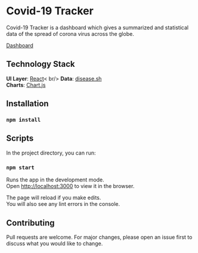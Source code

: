 # Covid-19 Tracker

Covid-19 Tracker is a dashboard which gives a summarized and statistical data of the spread of corona virus across the globe.

[Dashboard](https://covid-19-tracker-28fb2.web.app/)


## Technology Stack
**UI Layer**: [React](https://reactjs.org/)< br/>
**Data**: [disease.sh](https://corona.lmao.ninja/)<br />
**Charts**: [Chart.js](https://www.chartjs.org/)

## Installation

### `npm install`

## Scripts

In the project directory, you can run:

### `npm start`

Runs the app in the development mode.<br />
Open [http://localhost:3000](http://localhost:3000) to view it in the browser.

The page will reload if you make edits.<br />
You will also see any lint errors in the console.

## Contributing
Pull requests are welcome. For major changes, please open an issue first to discuss what you would like to change.
